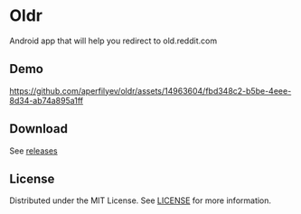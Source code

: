 # Oldr

Android app that will help you redirect to old.reddit.com


## Demo

https://github.com/aperfilyev/oldr/assets/14963604/fbd348c2-b5be-4eee-8d34-ab74a895a1ff


## Download

See [releases](https://github.com/aperfilyev/oldr/releases)

## License

Distributed under the MIT License. See [LICENSE](./LICENSE) for more information.
